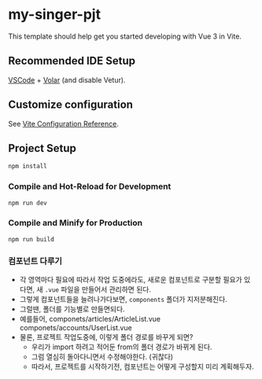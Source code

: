# my-singer-pjt

This template should help get you started developing with Vue 3 in Vite.

## Recommended IDE Setup

[VSCode](https://code.visualstudio.com/) + [Volar](https://marketplace.visualstudio.com/items?itemName=Vue.volar) (and disable Vetur).

## Customize configuration

See [Vite Configuration Reference](https://vite.dev/config/).

## Project Setup

```sh
npm install
```

### Compile and Hot-Reload for Development

```sh
npm run dev
```

### Compile and Minify for Production

```sh
npm run build
```

### 컴포넌트 다루기
- 각 영역마다 필요에 따라서 작업 도중에라도, 새로운 컴포넌트로 구분할 필요가 있다면, 새 `.vue` 파일을 만들어서 관리하면 된다.
- 그렇게 컴포넌트들을 늘려나가다보면, `components` 폴더가 지저분해진다.
- 그럴땐, 폴더를 기능별로 만들면되다.
- 예를들어, componets/articles/ArticleList.vue
          componets/accounts/UserList.vue
- 물론, 프로젝트 작업도중에, 이렇게 폴더 경로를 바꾸게 되면?
  - 우리가 import 하려고 적어둔 from의 폴더 경로가 바뀌게 된다.
  - 그럼 열심히 돌아다니면서 수정해야한다. (귀찮다)
  - 따라서, 프로젝트를 시작하기전, 컴포넌트는 어떻게 구성할지 미리 계획해두자.